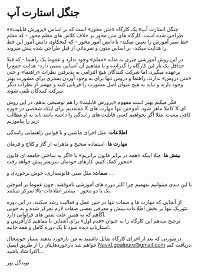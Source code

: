 # جنگل استارت آپ

«جنگل استارت آپ» یک کارگاه «متن محور» است که بر اساس «پرورش قابلیت» طراحی شده است. کارگاه های متن محور بر خلاف کلاس های معلم محور - که معلم خط سیر آموزش را تعیین میکند- یا دانش آموز محور - که کنجکاوی دانش آموز این خط را هدایت میکند- بر اساس متون و تمریناتی از قبل طراحی شده پیش میروند.

در این روش آموزشی چیزی به مثابه «معلم» وجود ندارد و عموما یک راهنما - که قبلا حداقل یک بار این کارگاه را گذرانده و با مفاهیم آن آشنایی نسبی دارد- هدایت جمع را برعهده میگیرد. اما شرکت کنندگان هیچ التزامی به پذیرفتن نظرات «راهنما» و حتی «متن دروس» ندارند. راهنما و دروس تنها برای به وجود آوردن بستری برای مشورت بهتر وجود دارند و نباید به هیچ عنوان اصل مشورت را قربانی کنند و مهمتر از نظرات دیگر شرکت کنندگان تلقی شوند.

فکر میکنم بهتر است مفهوم «پرورش قابلیت» را هم توضیحی بدهم. در این روش معتقدیم برای اینکه شخصی در حوزه X کاملا ماهر شود، آموختن تنها مهارت های X ای کافی نیست. مثلا اگر بخواهیم کسی قابلیت های رانندگی را داشته باشد باید به او مطالب زیر را بیاموزیم:

**اطلاعات**: مثل اجزای ماشین و یا قوانین راهنمایی رانندگی

**مهارت ها**: استفاده صحیح و ماهرانه از گاز و کلاج و فرمان

**بینش ها**: مثلا اینکه «همه در برابر قانون برابریم» یا «اگر به ساختن جامعه ای قانون محور کمک کنیم، کارهای خودمان سریعتر پیش خواهد رفت»

**صفات**: مثل صبر، قانونمداری، خوش برخوردی و ...

با این دیدی میتوانیم بفهمیم چرا اکثر دوره های آموزشی ناموفقند. چون عموما بر آموختن یک یا دو محور - بیشتر اطلاعات-بالا تمرکز میکنند.

از آنجایی که مهارت ها و صفات تنها در حین عمل و فعالیت رشد میکنند، در این دوره تئوریک تنها بر بخش اطلاعات،‌بینش و معرفی بعضی صفات لازم تمرکز شده و به خوبی آگاهم که به همین علت نقص های فراوانی دارد.   
ترجیح میدهم این کارگاه را به عنوان «قدم اول» برای آشنایی با مفاهیم کارآفرینی و استارتاپ دیده شود تا یک دوره کامل و همه جانبه.

درصورتی که بعد از اجرای کارگاه تمایل داشتید به من بازخورد بدهید بسیار خوشحال خواهم شد بازخوردهایتان را از طریق ایمیل Navid.goalpure@gmail.com دریافت کنم.  
اکثرا شاد باشید...

نویدگل پور  




